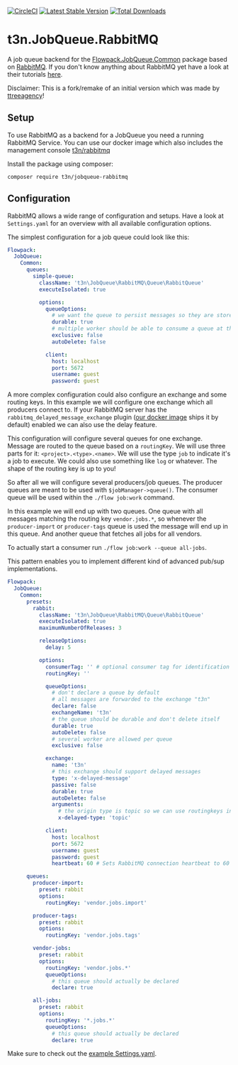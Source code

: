[![CircleCI](https://circleci.com/gh/t3n/JobQueue.RabbitMQ.svg?style=svg)](https://circleci.com/gh/t3n/JobQueue.RabbitMQ) [![Latest Stable Version](https://poser.pugx.org/t3n/jobqueue-rabbitmq/v/stable)](https://packagist.org/packages/t3n/jobqueue-rabbitmq) [![Total Downloads](https://poser.pugx.org/t3n/jobqueue-rabbitmq/downloads)](https://packagist.org/packages/t3n/jobqueue-rabbitmq)

# t3n.JobQueue.RabbitMQ

A job queue backend for the [Flowpack.JobQueue.Common](https://github.com/Flowpack/jobqueue-common) package based on [RabbitMQ](https://www.rabbitmq.com).
If you don't know anything about RabbitMQ yet have a look at their tutorials [here](https://www.rabbitmq.com/getstarted.html).

Disclaimer: This is a fork/remake of an initial version which was made by [ttreeagency](https://github.com/ttreeagency/)!

## Setup

To use RabbitMQ as a backend for a JobQueue you need a running RabbitMQ Service. You can use our docker image which also
includes the management console [t3n/rabbitmq](https://quay.io/repository/t3n/rabbitmq)

Install the package using composer:

```
composer require t3n/jobqueue-rabbitmq
```

## Configuration

RabbitMQ allows a wide range of configuration and setups. Have a look at `Settings.yaml` for an overview with all available
configuration options.

The simplest configuration for a job queue could look like this:

```yaml
Flowpack:
  JobQueue:
    Common:
      queues:
        simple-queue:
          className: 't3n\JobQueue\RabbitMQ\Queue\RabbitQueue'
          executeIsolated: true

          options:
            queueOptions:
              # we want the queue to persist messages so they are stored even if no consumer (aka worker) is connected
              durable: true
              # multiple worker should be able to consume a queue at the same time
              exclusive: false
              autoDelete: false

            client:
              host: localhost
              port: 5672
              username: guest
              password: guest
```

A more complex configuration could also configure an exchange and some routing keys.
In this example we will configure one exchange which all producers connect to. If your
RabbitMQ server has the `rabbitmq_delayed_message_exchange` plugin ([our docker image](https://www.rabbitmq.com)
ships it by default) enabled we can also use the delay feature.

This configuration will configure several queues for one exchange. Message are routed
to the queue based on a `routingKey`. We will use three parts for it: `<project>.<type>.<name>`.
We will use the type `job` to indicate it's a job to execute. We could also use something like
`log` or whatever. The shape of the routing key is up to you!

So after all we will configure several producers/job queues.
The producer queues are meant to be used with `$jobManager->queue()`.
The consumer queue will be used within the `./flow job:work` command.

In this example we will end up with two queues. One queue with all messages matching
the routing key `vendor.jobs.*`, so whenever the `producer-import` or `producer-tags` queue is used
the message will end up in this queue. And another queue that fetches all jobs for all vendors.

To actually start a consumer run `./flow job:work --queue all-jobs`.

This pattern enables you to implement different kind of advanced pub/sup implementations.

```yaml
Flowpack:
  JobQueue:
    Common:
      presets:
        rabbit:
          className: 't3n\JobQueue\RabbitMQ\Queue\RabbitQueue'
          executeIsolated: true
          maximumNumberOfReleases: 3

          releaseOptions:
            delay: 5

          options:
            consumerTag: '' # optional consumer tag for identification
            routingKey: ''

            queueOptions:
              # don't declare a queue by default
              # all messages are forwarded to the exchange "t3n"
              declare: false
              exchangeName: 't3n'
              # the queue should be durable and don't delete itself
              durable: true
              autoDelete: false
              # several worker are allowed per queue
              exclusive: false

            exchange:
              name: 't3n'
              # this exchange should support delayed messages
              type: 'x-delayed-message'
              passive: false
              durable: true
              autoDelete: false
              arguments:
                # the origin type is topic so we can use routingkeys including `*` or `#`
                x-delayed-type: 'topic'

            client:
              host: localhost
              port: 5672
              username: guest
              password: guest
              heartbeat: 60 # Sets RabbitMQ connection heartbeat to 60 seconds

      queues:
        producer-import:
          preset: rabbit
          options:
            routingKey: 'vendor.jobs.import'

        producer-tags:
          preset: rabbit
          options:
            routingKey: 'vendor.jobs.tags'

        vendor-jobs:
          preset: rabbit
          options:
            routingKey: 'vendor.jobs.*'
            queueOptions:
              # this queue should actually be declared
              declare: true

        all-jobs:
          preset: rabbit
          options:
            routingKey: '*.jobs.*'
            queueOptions:
              # this queue should actually be declared
              declare: true
```

Make sure to check out the [example Settings.yaml](Configuration/Settings.yaml.example).
